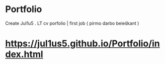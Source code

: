 # Portfolio

Create Jul1u5 . LT cv porfolio | first job ( pirmo darbo beieškant )

# https://jul1us5.github.io/Portfolio/index.html

